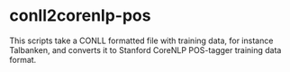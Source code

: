 # conll2corenlp-pos

This scripts take a CONLL formatted file with training data, for instance Talbanken, and converts it to Stanford
CoreNLP POS-tagger training data format.
